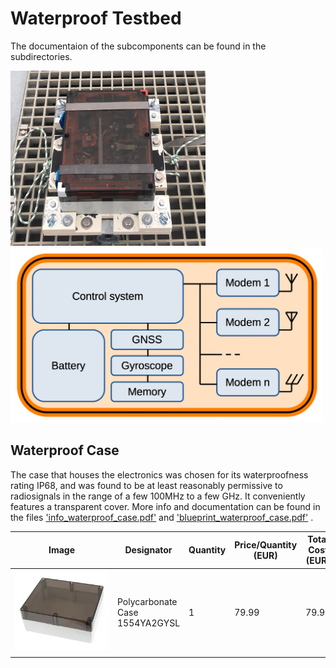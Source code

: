 # Waterproof Testbed

The documentaion of the subcomponents can be found in the subdirectories.

<img src="images/testbed.jpeg" alt="(image not found)" height="280">
<img src="images/testbed_diagram.png" alt="(image not found)" height="280">

## Waterproof Case

The case that houses the electronics was chosen for its waterproofness rating IP68, and was found to be at least reasonably permissive to radiosignals in the range of a few 100MHz to a few GHz. It conveniently features a transparent cover. More info and documentation can be found in the files ['info_waterproof_case.pdf'](info_waterproof_case.pdf) and 
['blueprint_waterproof_case.pdf'](blueprint_waterproof_case.pdf) .

| <div style="width:150px">Image</div> | Designator | Quantity | Price/Quantity (EUR) | Total Cost (EUR) | Source | Remarks |
| - | - | - | - | - | - | - |
| ![ (image not found)](images/materials/waterproof_case.jpg) | Polycarbonate Case 1554YA2GYSL | 1 | 79.99 | 79.99 | https://www.conrad.nl/nl/p/hammond-electronics-1554-pc-sl-1554ya2gysl-universele-behuizing-polycarbonaat-grijs-1-stuk-s-2201467.html | IP68, transparent cover, reasonably permissive for 100MHz-10GHz |
